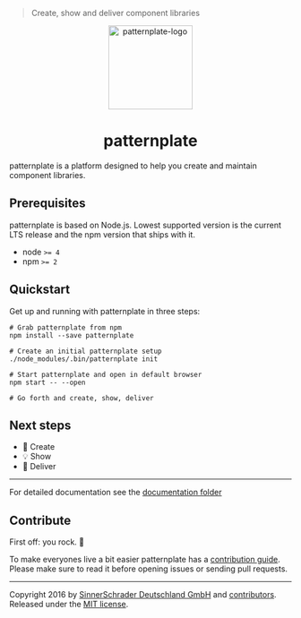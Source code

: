 > Create, show and deliver component libraries

<p align="center">
  <img
    alt="patternplate-logo"
    src="https://rawgit.com/sinnerschrader/patternplate/master/static/images/logo-animated.svg"
    width="150"
    height="150" />
  <h1 align="center">patternplate</h1>
</p>

patternplate is a platform designed to help you create and maintain component libraries.


## Prerequisites

patternplate is based on Node.js. Lowest supported version is the current LTS release and
the npm version that ships with it.

*  node `>= 4`
*  npm `>= 2`

## Quickstart

Get up and running with patternplate in three steps:

```shell
# Grab patternplate from npm
npm install --save patternplate

# Create an initial patternplate setup
./node_modules/.bin/patternplate init

# Start patternplate and open in default browser
npm start -- --open

# Go forth and create, show, deliver
```

## Next steps

*  🎨 Create
*  💡 Show
*  🍕 Deliver

---
For detailed documentation see the [documentation folder](./documentation/)

## Contribute

First off: you rock. :rocket:

To make everyones live a bit easier patternplate
has a [contribution guide](./contributing.md). Please make sure to read it before
opening issues or sending pull requests.

---
Copyright 2016 by [SinnerSchrader Deutschland GmbH](https://github.com/sinnerschrader) and [contributors](https://github.com/sinnerschrader/patternplate/graphs/contributors). Released under the [MIT license](./license.md).
